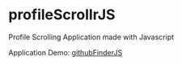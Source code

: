 # profileScrollrJS
Profile Scrolling Application made with Javascript

Application Demo: [githubFinderJS](https://eaw20024.github.io/profileScrollrJS/)

